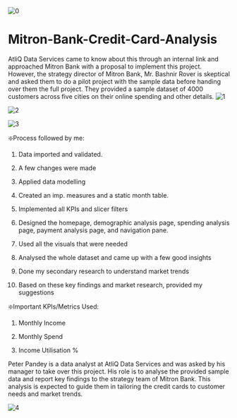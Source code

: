 ![0](https://github.com/Modishivam/Mitron-Bank-Credit-Card-Analysis/assets/37266063/c5d3d1d4-f420-4d03-8bac-74a546d2ef32)
# Mitron-Bank-Credit-Card-Analysis

AtliQ Data Services came to know about this through an internal link and approached Mitron Bank with a proposal to implement this project. However, the strategy director of Mitron Bank, Mr. Bashnir Rover is skeptical and asked them to do a pilot project with the sample data before handing over them the full project. They provided a sample dataset of 4000 customers across five cities on their online spending and other details. 
![1](https://github.com/Modishivam/Mitron-Bank-Credit-Card-Analysis/assets/37266063/fb0b962d-33d2-489a-98f1-70a6d19be659)

![2](https://github.com/Modishivam/Mitron-Bank-Credit-Card-Analysis/assets/37266063/b464dc8d-6c4a-4ab8-9975-d84a4bd78dec)


![3](https://github.com/Modishivam/Mitron-Bank-Credit-Card-Analysis/assets/37266063/34a4b7ef-8de6-4923-97cd-01169ce314a1)

❇️Process followed by me: 

1) Data imported and validated. 

2) A few changes were made 

3) Applied data modelling 

4) Created an imp. measures and a static month table. 

5) Implemented all KPIs and slicer filters 

6) Designed the homepage, demographic analysis page, spending analysis page, payment analysis page, and navigation pane. 

7) Used all the visuals that were needed 

8) Analysed the whole dataset and came up with a few good insights 

9) Done my secondary research to understand market trends 

10) Based on these key findings and market research, provided my suggestions 

❇️Important KPIs/Metrics Used: 

1) Monthly Income 

2) Monthly Spend 

3) Income Utilisation %


Peter Pandey is a data analyst at AtliQ Data Services and was asked by his manager to take over this project. His role is to analyse the provided sample data and report key findings to the strategy team of Mitron Bank. This analysis is expected to guide them in tailoring the credit cards to customer needs and market trends. 


![4](https://github.com/Modishivam/Mitron-Bank-Credit-Card-Analysis/assets/37266063/7f0eca75-e31f-402b-b88f-9652a6a7cbbf)
